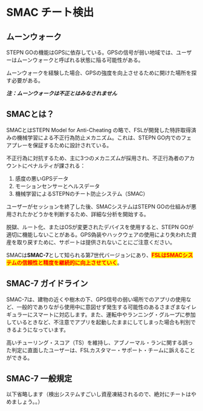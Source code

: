 # SMAC チート検出

## ムーンウォーク

STEPN GOの機能はGPSに依存している。GPSの信号が弱い地域では、ユーザーはムーンウォークと呼ばれる状態に陥る可能性がある。

ムーンウォークを経験した場合、GPSの強度を向上させるために開けた場所を探す必要がある。

_**注：ムーンウォークは不正とはみなされません**_

## SMACとは？

SMACとはSTEPN Model for Anti-Cheating の略で、FSLが開発した特許取得済みの機械学習による不正行為防止メカニズム。これは、STEPN GO内でのフェアプレーを保証するために設計されている。

不正行為に対抗するため、主に3つのメカニズムが採用され、不正行為者のアカウントにペナルティが課される：

1. 感度の悪いGPSデータ
2. モーションセンサーとヘルスデータ
3. 機械学習によるSTEPNのチート防止システム（SMAC）

ユーザーがセッションを終了した後、SMACシステムはSTEPN GOの仕組みが悪用されたかどうかを判断するため、詳細な分析を開始する。

脱獄、ルート化、またはOSが変更されたデバイスを使用すると、STEPN GOが適切に機能しないことがある。GPS偽装やハックウェアの使用により失われた資産を取り戻すために、サポートは提供されないことにご注意ください。

SMACは**SMAC-7**として知られる第7世代バージョンにあり、<mark style="color:red;">**FSLはSMACシステムの信頼性と精度を継続的に向上させていく**</mark>。

## SMAC-7 ガイドライン

SMAC-7は、建物の近くや樹木の下、GPS信号の弱い場所でのアプリの使用など、一般的でありながら使用中に意図せず発生する可能性のあるさまざまなイレギュラーにスマートに対応します。また、運転中やランニング・グループに参加しているときなど、不注意でアプリを起動したままにしてしまった場合も判別できるようになっています。

高いチューリング・スコア（TS）を維持し、アブノーマル・ランに関する誤った判定に直面したユーザーは、FSLカスタマー・サポート・チームに訴えることができる。

## SMAC-7 一般規定

以下省略します（検出システムすごいし資産凍結されるので、絶対にチートはやめましょう。。）

